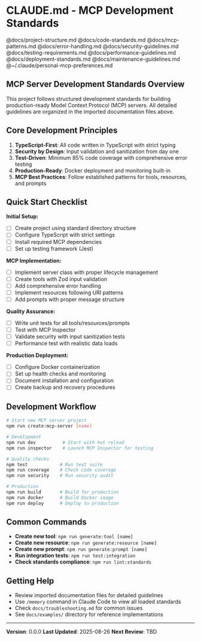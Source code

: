 # CLAUDE.md - MCP Development Standards

@docs/project-structure.md
@docs/code-standards.md
@docs/mcp-patterns.md
@docs/error-handling.md
@docs/security-guidelines.md
@docs/testing-requirements.md
@docs/performance-guidelines.md
@docs/deployment-standards.md
@docs/maintenance-guidelines.md
@~/.claude/personal-mcp-preferences.md

## MCP Server Development Standards Overview

This project follows structured development standards for building production-ready Model Context Protocol (MCP) servers. All detailed guidelines are organized in the imported documentation files above.

## Core Development Principles

1. **TypeScript-First**: All code written in TypeScript with strict typing
2. **Security by Design**: Input validation and sanitization from day one
3. **Test-Driven**: Minimum 85% code coverage with comprehensive error testing
4. **Production-Ready**: Docker deployment and monitoring built-in
5. **MCP Best Practices**: Follow established patterns for tools, resources, and prompts

## Quick Start Checklist

**Initial Setup:**
- [ ] Create project using standard directory structure
- [ ] Configure TypeScript with strict settings
- [ ] Install required MCP dependencies
- [ ] Set up testing framework (Jest)

**MCP Implementation:**
- [ ] Implement server class with proper lifecycle management
- [ ] Create tools with Zod input validation
- [ ] Add comprehensive error handling
- [ ] Implement resources following URI patterns
- [ ] Add prompts with proper message structure

**Quality Assurance:**
- [ ] Write unit tests for all tools/resources/prompts
- [ ] Test with MCP Inspector
- [ ] Validate security with input sanitization tests
- [ ] Performance test with realistic data loads

**Production Deployment:**
- [ ] Configure Docker containerization
- [ ] Set up health checks and monitoring
- [ ] Document installation and configuration
- [ ] Create backup and recovery procedures

## Development Workflow

```bash
# Start new MCP server project
npm run create:mcp-server [name]

# Development
npm run dev          # Start with hot reload
npm run inspector    # Launch MCP Inspector for testing

# Quality checks
npm test            # Run test suite
npm run coverage    # Check code coverage
npm run security    # Run security audit

# Production
npm run build       # Build for production
npm run docker      # Build Docker image
npm run deploy      # Deploy to production
```

## Common Commands

- **Create new tool**: `npm run generate:tool [name]`
- **Create new resource**: `npm run generate:resource [name]`
- **Create new prompt**: `npm run generate:prompt [name]`
- **Run integration tests**: `npm run test:integration`
- **Check standards compliance**: `npm run lint:standards`

## Getting Help

- Review imported documentation files for detailed guidelines
- Use `/memory` command in Claude Code to view all loaded standards
- Check `docs/troubleshooting.md` for common issues
- See `docs/examples/` directory for reference implementations

---

**Version**: 0.0.0
**Last Updated**: 2025-08-26
**Next Review**: TBD
